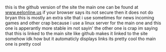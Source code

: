 this is the github version of the site the main one can be found at www.eelonline.us
if your browser says its not secure then it does not do bryan
this is mostly an extra site that i use sometimes for news incoming games and other crap
because i use a linux server for the main one and this one is apperantly more stable im not sayin' the other one is crap im saying that this is linked to the main site like github makes it linked to the site somehow idk how but it automaticly displays links its pretty cool tho main one is pretty cool
